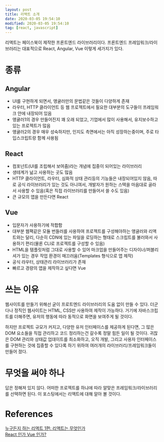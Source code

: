 ```yaml
---
layout: post
title: 리액트 소개
date: 2020-03-05 19:54:10
modified: 2020-03-05 19:54:10
tag: [react, javascript]
---
```


리액트는 페이스북이 제작한 프론트엔드 라이브러리이다. 프론트엔드 프레임워크/라이브러리는 대표적으로 React, Angular, Vue 이렇게 세가지가 있다.

# 종류
## Angular
* UI를 구현하게 되면서, 앵귤러만의 문법같은 것들이 다양하게 존재
* 라우터, HTTP 클라이언트 등 웹 프로젝트에서 필요한 대부분의 도구들이 프레임워크 안에 내장되어 있음
* 앵귤러1의 경우 만들어진지 꽤 오래 되었고, 기업에서 많이 사용해서, 유지보수하고 있는 프로젝트가 많음
* 앵귤러2의 경우 매우 성숙하지만, 인지도 측면에서는 아직 성장하는중이며, 주로 타입스크립트랑 함께 사용됨

## React
* 컴포넌트(UI를 조립해서 보여줌)라는 개념에 집중이 되어있는 라이브러리
* 생테계가 넒고 사용하는 곳도 많음
* HTTP 클라이언트, 라우터, 심화적 상태 관리등의 기능들은 내장되어있지 않음, 따로 공식 라이브러리가 있는 것도 아니여서, 개발자가 원하는 스택을 마음대로 골라서 사용할 수 있음(혹은 직접 라이브러리를 만들어서 쓸 수도 있음)
* 큰 규모의 앱을 만든다면 React

## Vue
* 입문자가 사용하기에 적합함
* 대부분 웹팩같은 모듈 번들러를 사용하여 프로젝트를 구성해야하는 앵귤러와 리액트와는 달리, 다순히 CDN에 있는 파일을 로딩하는 형태로 스크립트를 불러와서 사용하기 편리(물론 CLI로 프로젝트를 구성할 수 있음)
* HTML을 템플릿처럼 그대로 사용할 수 있어 마크업을 만들어주는 디자이너/퍼블리셔가 있는 경우 작업 환경이 매끄러움(Templates 형식으로 앱 제작)
* 공식 라우터, 상태관리 라이브러리가 존재
* 빠르고 경량의 앱을 제작하고 싶다면 Vue

# 쓰는 이유
웹사이트를 만들기 위해선 굳이 프로트엔드 라이브러리의 도움 없이 만들 수 있다. 더군다나 정직인 웹사이트는 HTML, CSS만 사용하여 제작이 가능하다. 거기에 자바스크립트를 더해주면, 유저의 행동에 따라 동적으로 화면을 보여주게 될 것이다.

하지만 프로젝트 규모가 커지고, 다양한 유저 인터페이스를 제공하게 된다면, 그 많은 DOM 요소들을 직접 관리하고 코드 정리하는건 갈수록 정말 힘든 일이 될 것이다. 귀찮은 DOM 관리와 상태값 업데이트를 최소화하고, 오직 개발, 그리고 사용자 인터페이스를 구현하는 것에 집중할 수 있다록 하기 위하여 여러개의 라이브러리/프레임워크들이 만들어 졌다.

# 무엇을 써야 하나
답은 정해져 있지 않다. 어떠한 프로젝트를 하냐에 따라 알맞은 프레임워크/라이브러리를 선택하면 된다. 이 포스팅에서는 리액트에 대해 알아 볼 것이다.

# References
[누구든지 하는 리액트 1편: 리액트는 무엇인가](https://velopert.com/3612)  
[React 인가 Vue 인가?](https://joshua1988.github.io/web_dev/vue-or-react/)

